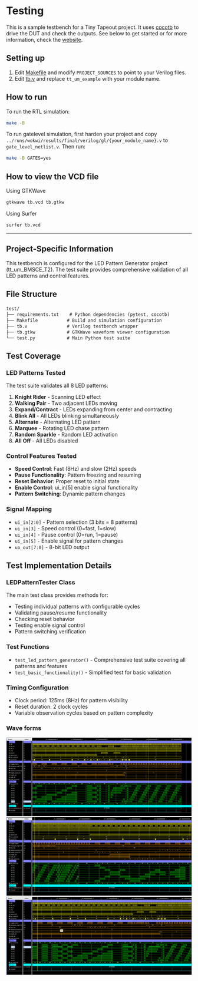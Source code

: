 # Testing
This is a sample testbench for a Tiny Tapeout project. It uses [cocotb](https://docs.cocotb.org/en/stable/) to drive the DUT and check the outputs.
See below to get started or for more information, check the [website](https://tinytapeout.com/hdl/testing/).

## Setting up
1. Edit [Makefile](Makefile) and modify `PROJECT_SOURCES` to point to your Verilog files.
2. Edit [tb.v](tb.v) and replace `tt_um_example` with your module name.

## How to run
To run the RTL simulation:
```sh
make -B
```
To run gatelevel simulation, first harden your project and copy `../runs/wokwi/results/final/verilog/gl/{your_module_name}.v` to `gate_level_netlist.v`.
Then run:
```sh
make -B GATES=yes
```
## How to view the VCD file
Using GTKWave
```sh
gtkwave tb.vcd tb.gtkw
```
Using Surfer
```sh
surfer tb.vcd
```

---

## Project-Specific Information

This testbench is configured for the LED Pattern Generator project (tt_um_BMSCE_T2). The test suite provides comprehensive validation of all LED patterns and control features.

## File Structure

```
test/
├── requirements.txt    # Python dependencies (pytest, cocotb)
├── Makefile           # Build and simulation configuration
├── tb.v               # Verilog testbench wrapper
├── tb.gtkw            # GTKWave waveform viewer configuration
└── test.py            # Main Python test suite
```

## Test Coverage

### LED Patterns Tested
The test suite validates all 8 LED patterns:
1. **Knight Rider** - Scanning LED effect
2. **Walking Pair** - Two adjacent LEDs moving
3. **Expand/Contract** - LEDs expanding from center and contracting
4. **Blink All** - All LEDs blinking simultaneously
5. **Alternate** - Alternating LED pattern
6. **Marquee** - Rotating LED chase pattern
7. **Random Sparkle** - Random LED activation
8. **All Off** - All LEDs disabled

### Control Features Tested
- **Speed Control**: Fast (8Hz) and slow (2Hz) speeds
- **Pause Functionality**: Pattern freezing and resuming
- **Reset Behavior**: Proper reset to initial state
- **Enable Control**: ui_in[5] enable signal functionality
- **Pattern Switching**: Dynamic pattern changes

### Signal Mapping
- `ui_in[2:0]` - Pattern selection (3 bits = 8 patterns)
- `ui_in[3]` - Speed control (0=fast, 1=slow)
- `ui_in[4]` - Pause control (0=run, 1=pause)
- `ui_in[5]` - Enable signal for pattern changes
- `uo_out[7:0]` - 8-bit LED output


## Test Implementation Details

### LEDPatternTester Class
The main test class provides methods for:
- Testing individual patterns with configurable cycles
- Validating pause/resume functionality
- Checking reset behavior
- Testing enable signal control
- Pattern switching verification

### Test Functions
- `test_led_pattern_generator()` - Comprehensive test suite covering all patterns and features
- `test_basic_functionality()` - Simplified test for basic validation

### Timing Configuration
- Clock period: 125ms (8Hz) for pattern visibility
- Reset duration: 2 clock cycles
- Variable observation cycles based on pattern complexity


### Wave forms 
![Waveform 1](waveforms/img1.jpeg)
![Waveform 2](waveforms/img2.jpeg)
![Waveform 3](waveforms/img3.jpeg)

